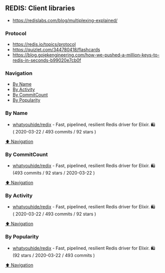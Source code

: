 ## REDIS: Client libraries

- https://redislabs.com/blog/multiplexing-explained/




### Protocol
- https://redis.io/topics/protocol
- https://quizlet.com/344780418/flashcards
- https://blog.gojekengineering.com/how-we-pushed-a-million-keys-to-redis-in-seconds-b99020e7cb0f


### Navigation

- [By Name](#by-name)
- [By Activity](#by-activity)
- [By CommitCount](#by-commitcount)
- [By Popularity](#by-popularity)

### By Name
<!-- PROJECTS_LIST -->
- [whatyouhide/redix](https://github.com/whatyouhide/redix) - Fast, pipelined, resilient Redis driver for Elixir. 🛍 <br/> ( 2020-03-22 / 493 commits / 92 stars )
<!-- /PROJECTS_LIST -->

[⬆ Navigation](#navigation)

### By CommitCount
<!-- COMMITCOUNT_LIST -->
- [whatyouhide/redix](https://github.com/whatyouhide/redix) - Fast, pipelined, resilient Redis driver for Elixir. 🛍 <br/> (493 commits / 92 stars / 2020-03-22 )
<!-- /COMMITCOUNT_LIST -->
[⬆ Navigation](#navigation)

### By Activity
<!-- ACTIVITY_LIST -->
- [whatyouhide/redix](https://github.com/whatyouhide/redix) - Fast, pipelined, resilient Redis driver for Elixir. 🛍 <br/> ( 2020-03-22 / 493 commits / 92 stars )
<!-- /ACTIVITY_LIST -->

[⬆ Navigation](#navigation)

### By Popularity
<!-- POPULARITY_LIST -->
- [whatyouhide/redix](https://github.com/whatyouhide/redix) - Fast, pipelined, resilient Redis driver for Elixir. 🛍 <br/> (92 stars / 2020-03-22 / 493 commits )
<!-- /POPULARITY_LIST -->

[⬆ Navigation](#navigation)
